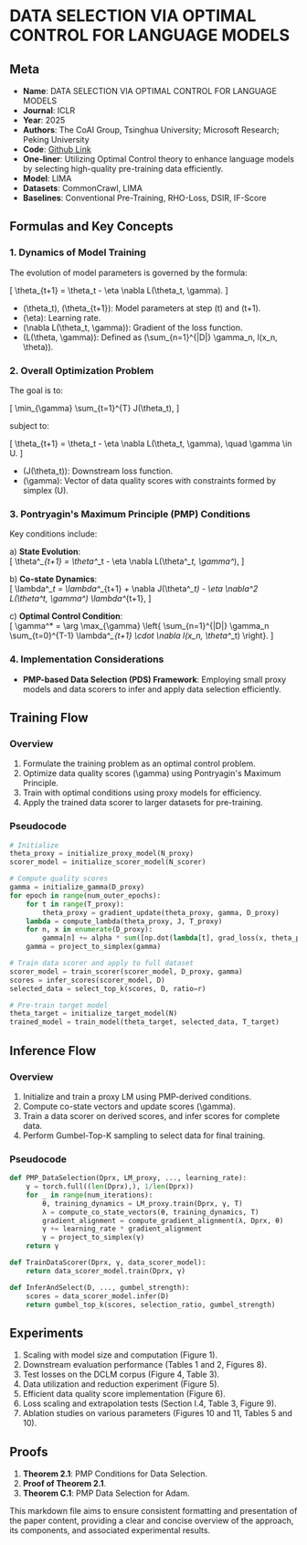 # DATA SELECTION VIA OPTIMAL CONTROL FOR LANGUAGE MODELS

## Meta

* **Name**: DATA SELECTION VIA OPTIMAL CONTROL FOR LANGUAGE MODELS
* **Journal**: ICLR
* **Year**: 2025
* **Authors**: The CoAI Group, Tsinghua University; Microsoft Research; Peking University
* **Code**: [Github Link](https://github.com/microsoft/LMOps/tree/main/data_selection)
* **One-liner**: Utilizing Optimal Control theory to enhance language models by selecting high-quality pre-training data efficiently.
* **Model**: LIMA
* **Datasets**: CommonCrawl, LIMA
* **Baselines**: Conventional Pre-Training, RHO-Loss, DSIR, IF-Score

## Formulas and Key Concepts

### 1. Dynamics of Model Training

The evolution of model parameters is governed by the formula:

\[
\theta_{t+1} = \theta_t - \eta \nabla L(\theta_t, \gamma).
\]

- \(\theta_t\), \(\theta_{t+1}\): Model parameters at step \(t\) and \(t+1\).
- \(\eta\): Learning rate.
- \(\nabla L(\theta_t, \gamma)\): Gradient of the loss function.
- \(L(\theta, \gamma)\): Defined as \(\sum_{n=1}^{|D|} \gamma_n\, l(x_n, \theta)\).

### 2. Overall Optimization Problem

The goal is to:

\[
\min_{\gamma} \sum_{t=1}^{T} J(\theta_t),
\]

subject to:

\[
\theta_{t+1} = \theta_t - \eta \nabla L(\theta_t, \gamma), \quad \gamma \in U.
\]

- \(J(\theta_t)\): Downstream loss function.
- \(\gamma\): Vector of data quality scores with constraints formed by simplex \(U\).

### 3. Pontryagin's Maximum Principle (PMP) Conditions

Key conditions include:

a) **State Evolution**:  
\[
\theta^*_{t+1} = \theta^*_t - \eta \nabla L(\theta^*_t, \gamma^*),
\]

b) **Co-state Dynamics**:  
\[
\lambda^*_t = \lambda^*_{t+1} + \nabla J(\theta^*_t) - \eta \nabla^2 L(\theta^*_t, \gamma^*) \lambda^*_{t+1},
\]

c) **Optimal Control Condition**:  
\[
\gamma^* = \arg \max_{\gamma} \left\{ \sum_{n=1}^{|D|} \gamma_n \sum_{t=0}^{T-1} \lambda^*_{t+1} \cdot \nabla l(x_n, \theta^*_t) \right\}.
\]

### 4. Implementation Considerations

- **PMP-based Data Selection (PDS) Framework**: Employing small proxy models and data scorers to infer and apply data selection efficiently.

## Training Flow

### Overview

1. Formulate the training problem as an optimal control problem.
2. Optimize data quality scores \(\gamma\) using Pontryagin's Maximum Principle.
3. Train with optimal conditions using proxy models for efficiency.
4. Apply the trained data scorer to larger datasets for pre-training.

### Pseudocode

```python
# Initialize
theta_proxy = initialize_proxy_model(N_proxy)
scorer_model = initialize_scorer_model(N_scorer)

# Compute quality scores
gamma = initialize_gamma(D_proxy)
for epoch in range(num_outer_epochs):
    for t in range(T_proxy):
        theta_proxy = gradient_update(theta_proxy, gamma, D_proxy)
    lambda = compute_lambda(theta_proxy, J, T_proxy)
    for n, x in enumerate(D_proxy):
        gamma[n] += alpha * sum([np.dot(lambda[t], grad_loss(x, theta_proxy[t])) for t in range(T_proxy)])
    gamma = project_to_simplex(gamma)

# Train data scorer and apply to full dataset
scorer_model = train_scorer(scorer_model, D_proxy, gamma)
scores = infer_scores(scorer_model, D)
selected_data = select_top_k(scores, D, ratio=r)

# Pre-train target model
theta_target = initialize_target_model(N)
trained_model = train_model(theta_target, selected_data, T_target)
```

## Inference Flow

### Overview

1. Initialize and train a proxy LM using PMP-derived conditions.
2. Compute co-state vectors and update scores \(\gamma\).
3. Train a data scorer on derived scores, and infer scores for complete data.
4. Perform Gumbel-Top-K sampling to select data for final training.

### Pseudocode

```python
def PMP_DataSelection(Dprx, LM_proxy, ..., learning_rate):
    γ = torch.full((len(Dprx),), 1/len(Dprx))
    for _ in range(num_iterations):
        θ, training_dynamics = LM_proxy.train(Dprx, γ, T)
        λ = compute_co_state_vectors(θ, training_dynamics, T)
        gradient_alignment = compute_gradient_alignment(λ, Dprx, θ)
        γ += learning_rate * gradient_alignment
        γ = project_to_simplex(γ)
    return γ

def TrainDataScorer(Dprx, γ, data_scorer_model):
    return data_scorer_model.train(Dprx, γ)

def InferAndSelect(D, ..., gumbel_strength):
    scores = data_scorer_model.infer(D)
    return gumbel_top_k(scores, selection_ratio, gumbel_strength)
```

## Experiments

1. Scaling with model size and computation (Figure 1).
2. Downstream evaluation performance (Tables 1 and 2, Figures 8).
3. Test losses on the DCLM corpus (Figure 4, Table 3).
4. Data utilization and reduction experiment (Figure 5).
5. Efficient data quality score implementation (Figure 6).
6. Loss scaling and extrapolation tests (Section I.4, Table 3, Figure 9).
7. Ablation studies on various parameters (Figures 10 and 11, Tables 5 and 10).

## Proofs

1. **Theorem 2.1**: PMP Conditions for Data Selection.
2. **Proof of Theorem 2.1**.
3. **Theorem C.1**: PMP Data Selection for Adam.

This markdown file aims to ensure consistent formatting and presentation of the paper content, providing a clear and concise overview of the approach, its components, and associated experimental results.